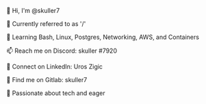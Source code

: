 👋 Hi, I'm @skuller7

👀 Currently referred to as '/'

🌱 Learning Bash, Linux, Postgres, Networking, AWS, and Containers

📫 Reach me on Discord: skuller #7920

💼 Connect on LinkedIn: Uros Zigic

🐙 Find me on Gitlab: skuller7

🚀 Passionate about tech and eager

<!---
skuller7/skuller7 is a ✨ special ✨ repository because its `README.md` (this file) appears on your GitHub profile.
You can click the Preview link to take a look at your changes.
--->


